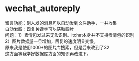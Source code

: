 # wechat_autoreply

留言功能：别人发的消息可以自动发到文件助手，一并收集<br>
自动发图：回复关键字可以获取图片<br>
问题：1）表情包发过来无法识别。itchat本身并不支持表情包的识别<br>
     2）图片数据量一旦增加，回复的速度明显变慢。<br>
       原来我是使用1000+的图片库搜索，但是后来改到了32<br>
       这方面等我学好数据库方面的知识再改进下。<br>

